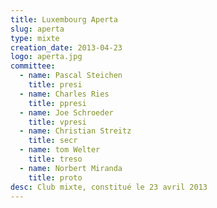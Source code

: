 ```yaml
---
title: Luxembourg Aperta
slug: aperta
type: mixte
creation_date: 2013-04-23
logo: aperta.jpg
committee:
  - name: Pascal Steichen
    title: presi
  - name: Charles Ries
    title: ppresi
  - name: Joe Schroeder
    title: vpresi
  - name: Christian Streitz
    title: secr
  - name: tom Welter
    title: treso
  - name: Norbert Miranda
    title: proto
desc: Club mixte, constitué le 23 avril 2013
---
```

